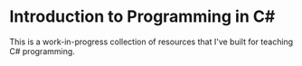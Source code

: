 # Introduction to Programming in C#

This is a work-in-progress collection of resources that I've built for teaching C# programming.